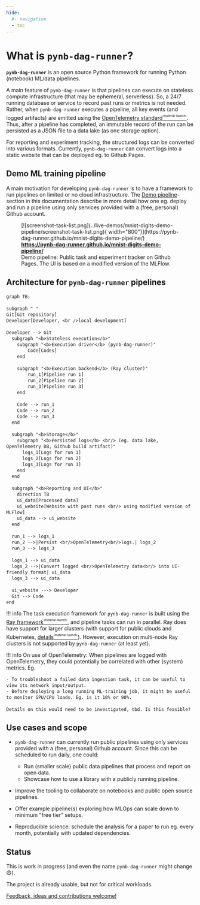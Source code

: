 ```yaml
---
hide:
  #- navigation
  - toc
---
```


# What is `pynb-dag-runner`?

**`pynb-dag-runner`** is an open source Python framework for running Python (notebook) ML/data pipelines.

A main feature of `pynb-dag-runner` is that pipelines can execute on stateless compute infrastructure (that may be ephemeral, serverless).
So, a 24/7 running database or service to record past runs or metrics is not needed.
Rather, when `pynb-dag-runner` executes a pipeline, all key events (and logged artifacts) are emitted using the [OpenTelemetry standard<sup><sup><sub>:material-launch:</sub></sup></sup>](https://opentelemetry.io/).
Thus, after a pipeline has completed, an immutable record of the run can be persisted as a JSON file to a data lake (as one storage option).

For reporting and experiment tracking, the structured logs can be converted into various formats.
Currently, `pynb-dag-runner` can convert logs into a static website that can be deployed eg. to Github Pages.

## Demo ML training pipeline

A main motivation for developing `pynb-dag-runner` is to have a framework to run pipelines on limited or no cloud infrastructure.
The [Demo pipeline](../live-demos/mnist-digits-demo-pipeline/)-section in this documentation describe in more detail
how one eg. deploy and run a pipeline using only services provided with a (free, personal) Github account.

<figure markdown>
  [![screenshot-task-list.png](../live-demos/mnist-digits-demo-pipeline/screenshot-task-list.png){ width="800"}](https://pynb-dag-runner.github.io/mnist-digits-demo-pipeline/)
  <figcaption>
  <b><a href="https://pynb-dag-runner.github.io/mnist-digits-demo-pipeline/">
  https://pynb-dag-runner.github.io/mnist-digits-demo-pipeline/
  </a></b>
  </figcaption>
  <figcaption>
  Demo pipeline: Public task and experiment tracker on Github Pages.
  The UI is based on a modified version of the MLFlow.
  </figcaption>
</figure>

## Architecture for `pynb-dag-runner` pipelines

``` mermaid
graph TB;

subgraph " "
Git[Git repository]
Developer[Developer, <br />local development]

Developer --> Git
  subgraph "<b>Stateless execution</b>"
    subgraph "<b>Execution driver</b> (pynb-dag-runner)"
        Code[Codes]
    end

    subgraph "<b>Execution backend</b> (Ray cluster)"
        run_1[Pipeline run 1]
        run_2[Pipeline run 2]
        run_3[Pipeline run 3]
    end

    Code --> run_1
    Code --> run_2
    Code --> run_3
  end

  subgraph "<b>Storage</b>"
    subgraph "<b>Persisted logs</b> <br/> (eg. data lake, OpenTelemetry DB, Github build artifact)"
      logs_1[Logs for run 1]
      logs_2[Logs for run 2]
      logs_3[Logs for run 3]
    end
  end

  subgraph "<b>Reporting and UI</b>"
    direction TB
    ui_data[Processed data]
    ui_website[Website with past runs <br/> using modified version of MLFlow]
    ui_data --> ui_website
  end

  run_1 --> logs_1
  run_2 -->|Persist <br/>OpenTelemetry<br/>logs.| logs_2
  run_3 --> logs_3

  logs_1 --> ui_data
  logs_2 -->|Convert logged <br/>OpenTelemetry data<br/> into UI-friendly format| ui_data
  logs_3 --> ui_data

  ui_website ---> Developer
  Git --> Code
end
```

!!! info
    The task execution framework for `pynb-dag-runner` is built using the [Ray framework<sup><sup><sub>:material-launch:</sub></sup></sup>](https://www.ray.io/ray-core), and pipeline tasks can run in parallel.
    Ray does have support for larger clusters (with support for public clouds and Kubernetes, [details<sup><sup><sub>:material-launch:</sub></sup></sup>](https://docs.ray.io/en/latest/cluster/deploy.html)).
    However, execution on multi-node Ray clusters is not supported by `pynb-dag-runner` (at least yet).

!!! info
    On use of OpenTelemetry: When pipelines are logged with OpenTelemetry, they could potentially be correlated with other (system) metrics. Eg.

    - To troubleshoot a failed data ingestion task, it can be useful to view its network input/output.
    - Before deploying a long running ML-training job, it might be useful to monitor GPU/CPU loads. Eg. is it 10% or 90%.

    Details on this would need to be investigated, tbd. Is this feasible?


## Use cases and scope

- `pynb-dag-runner` can currently run public pipelines using only services provided with a (free, personal) Github account.
  Since this can be scheduled to run daily, one could:

    - Run (smaller scale) public data pipelines that process and report on open data.
    - Showcase how to use a library with a publicly running pipeline.

- Improve the tooling to collaborate on notebooks and public open source pipelines.
- Offer example pipeline(s) exploring how MLOps can scale down to minimum "free tier" setups.
- Reproducible science: schedule the analysis for a paper to run eg. every month, potentially with updated dependencies.

## Status

This is work in progress (and even the name `pynb-dag-runner` might change :smile:).

The project is already usable, but not for critical workloads.

[Feedback, ideas and contributions welcome!](../contact)
